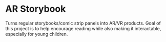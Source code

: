 # AR Storybook

Turns regular storybooks/comic strip panels into AR/VR products.
Goal of this project is to help encourage reading while also making it interactable,
especially for young children. 
